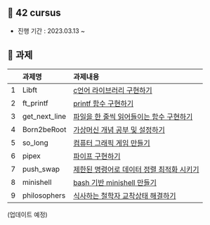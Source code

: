 
## 🌵 42 cursus
- 진행 기간 : 2023.03.13 ~

## 🌵 과제
||과제명|과제내용|
|:---|:---|:---|
|1|Libft|[c언어 라이브러리 구현하기](42cursus/Libft/README.md)|
|2|ft_printf|[printf 함수 구현하기](42cursus/ft_printf/README.md)|
|3|get_next_line|[파일을 한 줄씩 읽어들이는 함수 구현하기](42cursus/get_next_line/README.md)|
|4|Born2beRoot|[가상머신 개념 공부 및 설정하기](42cursus/born2beroot/born2beroot.md)|
|5|so_long|[컴퓨터 그래픽 게임 만들기](42cursus/so_long/README.md)|
|6|pipex|[파이프 구현하기](42cursus/pipex/README.md)|
|7|push_swap|[제한된 명령어로 데이터 정렬 최적화 시키기](42cursus/push_swap/README.md)|
|8|minishell|[bash 기반 minishell 만들기](https://github.com/dpfls0922/minishell.git)|
|9|philosophers|[식사하는 철학자 교착상태 해결하기](42cursus/philosophers/README.md)|
 
(업데이트 예정)
